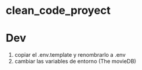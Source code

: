 # clean_code_proyect

# Dev

1. copiar el .env.template y renombrarlo a .env
2. cambiar las variables de entorno (The movieDB)
